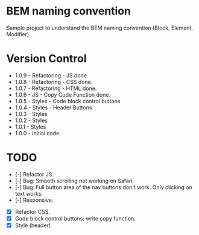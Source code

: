# BEM naming convention
 Sample project to understand the BEM naming convention (Block, Element, Modifier).

# Version Control
- 1.0.9 - Refactoring - JS done.
- 1.0.8 - Refactoring - CSS done.
- 1.0.7 - Refactoring - HTML done.
- 1.0.6 - JS - Copy Code Function done.
- 1.0.5 - Styles - Code block control buttons
- 1.0.4 - Styles - Header Buttons
- 1.0.3 - Styles
- 1.0.2 - Styles
- 1.0.1 - Styles
- 1.0.0 - Initial code.

# TODO
- [-] Refactor JS.
- [-] Bug: Smooth scrolling not working on Safari.
- [-] Bug: Full button area of the nav buttons don't work. Only clicking on text works.
- [-] Responsive.
- [x] Refactor CSS.
- [x] Code block control buttons: write copy function.
- [x] Style (header)
